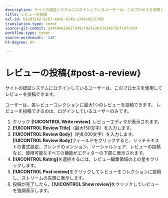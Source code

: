 ```yaml
---
description: サイトの認証システムにログインしているユーザーは、このプロセスを使用してレビューを投稿できます。
title: レビューの投稿
exl-id: b1edf142-8cb7-4bc6-974b-a749cb631709
translation-type: tm+mt
source-git-commit: a2449482e617939cfda7e367da34875bf187c4c9
workflow-type: tm+mt
source-wordcount: '148'
ht-degree: 0%

---
```


# レビューの投稿{#post-a-review}

サイトの認証システムにログインしているユーザーは、このプロセスを使用してレビューを投稿できます。

ユーザーは、各レビューコレクションに最大1つのレビューを投稿できます。 レビューを投稿できるのは、ログインしているユーザーのみです。

1. クリック **[!UICONTROL Write review]**. レビューエディタが表示されます。
1. **[!UICONTROL Review Title]**（最大150文字）を入力します。
1. **[!UICONTROL Review Body]**（約8,000文字）を入力します。 **[!UICONTROL Review Body]**&#x200B;フィールドをクリックすると、リッチテキストの書式設定、フレンドのメンション、ソーシャルシェア、レビューの投稿など、使用可能なすべての機能がエディターの下部に表示されます。
1. **[!UICONTROL Rating]**&#x200B;を選択するには、レビュー編集領域の上の星をクリックします。
1. **[!UICONTROL Post review]**&#x200B;をクリックしてレビューをコレクションに投稿し、ストリームの先頭に表示します。
1. 投稿が完了したら、**[!UICONTROL Show review]**&#x200B;をクリックしてレビューを強調表示します。
